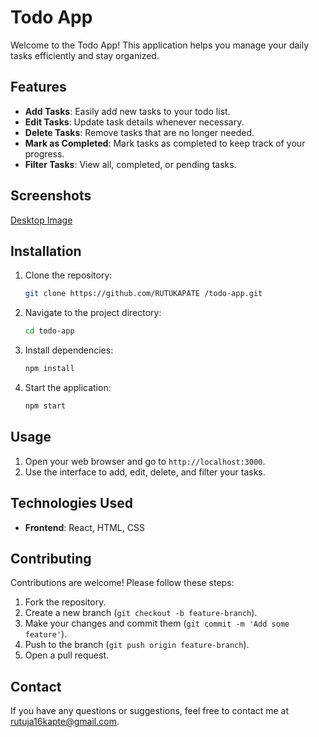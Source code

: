 # Todo App

Welcome to the Todo App! This application helps you manage your daily tasks efficiently and stay organized.

## Features

- **Add Tasks**: Easily add new tasks to your todo list.
- **Edit Tasks**: Update task details whenever necessary.
- **Delete Tasks**: Remove tasks that are no longer needed.
- **Mark as Completed**: Mark tasks as completed to keep track of your progress.
- **Filter Tasks**: View all, completed, or pending tasks.

## Screenshots

[Desktop Image](/todo-app/public/todo-desktop.png)

## Installation

1. Clone the repository:
    ```bash
    git clone https://github.com/RUTUKAPATE /todo-app.git
    ```
2. Navigate to the project directory:
    ```bash
    cd todo-app
    ```
3. Install dependencies:
    ```bash
    npm install
    ```
4. Start the application:
    ```bash
    npm start
    ```

## Usage

1. Open your web browser and go to `http://localhost:3000`.
2. Use the interface to add, edit, delete, and filter your tasks.

## Technologies Used

- **Frontend**: React, HTML, CSS

## Contributing

Contributions are welcome! Please follow these steps:

1. Fork the repository.
2. Create a new branch (`git checkout -b feature-branch`).
3. Make your changes and commit them (`git commit -m 'Add some feature'`).
4. Push to the branch (`git push origin feature-branch`).
5. Open a pull request.

## Contact

If you have any questions or suggestions, feel free to contact me at [rutuja16kapte@gmail.com](mailto:rutuja16kapate@gmail.com).

